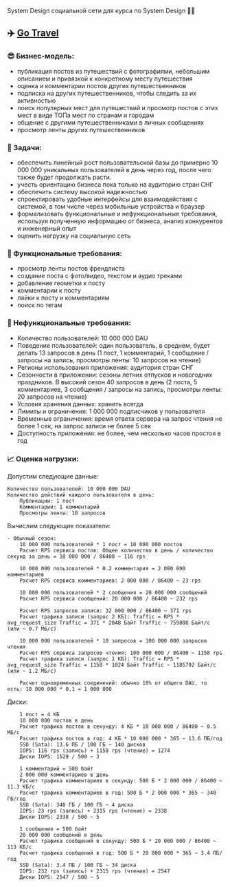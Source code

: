 System Design социальной сети для курса по System Design 👨‍💻

## ✈️ [Go Travel](https://github.com/kodsurfer/social_network_system_design)

### 😎 Бизнес-модель:

- публикация постов из путешествий с фотографиями, небольшим описанием и привязкой к конкретному месту путешествия
- оценка и комментарии постов других путешественников
- подписка на других путешественников, чтобы следить за их активностью
- поиск популярных мест для путешествий и просмотр постов с этих мест в виде ТОПа мест по странам и городам
- общение с другими путешественниками в личных сообщениях
- просмотр ленты других путешественников

### 📜 Задачи:

- обеспечить линейный рост пользовательской базы до примерно 10 000 000 уникальных пользователей в день через год, после
  чего также будет продолжать расти.
- учесть ориентацию бизнеса пока только на аудиторию стран СНГ
- обеспечить систему высокой надежностью
- спроектировать удобные интерфейсы для взаимодействия с системой, в том числе через мобильные устройства и браузер
- формализовать функциональные и нефункциональные требования, используя полученную информацию от бизнеса, анализ
  конкурентов и инженерный опыт
- оценить нагрузку на социальную сеть

### 📕 Функциональные требования:

- просмотр ленты постов френдлиста
- создание поста с фото/видео, текстом и аудио треками
- добавление геометки к посту
- комментарии к посту
- лайки к посту и комментариям
- поиск по тегам

### 📗 Нефункциональные требования:

- Количество пользователей: 10 000 000 DAU
- Поведение пользователей: один пользователь, в среднем, будет делать 13 запросов в день (1 пост, 1 комментарий, 1
  сообщение / запросы на запись, просмотры ленты: 10 запросов на чтение)
- Регионы использования приложения: аудитория стран СНГ
- Сезонности в приложении: сезоны летних отпусков и новогодних праздников. В высокий сезон 40 запросов в день (2 поста,
  5 комментариев, 3 сообщения / запросы на запись, просмотры ленты: 20 запросов на чтение)
- Условия хранения данных: хранить всегда
- Лимиты и ограничения: 1 000 000 подписчиков у пользователя
- Временные ограничения: время ответа сервера на запрос чтения не более 1 сек, на запрос записи не более 5 сек
- Доступность приложения: не более, чем несколько часов простоя в год

### 📈 Оценка нагрузки:

Допустим следующие данные:

    Количество пользователей: 10 000 000 DAU
    Количество действий каждого пользователя в день:
        Публикации: 1 пост
        Комментарии: 1 комментарий
        Просмотры ленты: 10 запросов

Вычислим следующие показатели:

    - Обычный сезон:
        10 000 000 пользователей * 1 пост = 10 000 000 постов
        Расчет RPS сервиса постов: Общее количество в день / количество секунд за день = 10 000 000 / 86400 ~ 116 rps

        10 000 000 пользователей * 0.2 комментария = 2 000 000 комментариев
        Расчет RPS сервиса комментариев: 2 000 000 / 86400 ~ 23 rps
        
        10 000 000 пользователей * 2 сообщения = 20 000 000 сообщений
        Расчет RPS сервиса сообщений: 20 000 000 / 86400 ~ 232 rps

        Расчет RPS запросов записи: 32 000 000 / 86400 ~ 371 rps
        Расчет трафика записи (запрос 2 КБ): Traffic = RPS * avg_request_size Traffic = 371 * 2048 Байт Traffic ~ 759808 Байт/с (или ~ 0.7 МБ/с)

        10 000 000 пользователей * 10 запросов = 100 000 000 запросов чтения
        Расчет RPS сервиса запросов чтения: 100 000 000 / 86400 ~ 1158 rps
        Расчет трафика записи (запрос 1 КБ): Traffic = RPS * avg_request_size Traffic = 1158 * 1024 Байт Traffic ~ 1185792 Байт/с (или ~ 1.2 МБ/с)

        Расчет одновременных соединений: обычно 10% от общего DAU, то есть: 10 000 000 * 0.1 = 1 000 000

Диски:

        1 пост = 4 КБ
        10 000 000 постов в день
        Расчет трафика постов в секунду: 4 КБ * 10 000 000 / 86400 ~ 0.5 МБ/с
        Расчет трафика постов в год: 4 КБ * 10 000 000 * 365 ~ 13.6 ПБ/год
        SSD (Sata): 13.6 ПБ / 100 ГБ ~ 140 дисков
        IOPS: 116 rps (запись) + 1158 rps (чтение) = 1274
        Диски IOPS: 1529 / 500 ~ 3

        1 комментарий = 500 байт
        2 000 000 комментариев в день
        Расчет трафика комментариев в секунду: 500 Б * 2 000 000 / 86400 ~ 11.3 КБ/с
        Расчет трафика комментариев в год: 500 Б * 2 000 000 * 365 ~ 340 ГБ/год
        SSD (Sata): 340 ГБ / 100 ГБ ~ 4 диска
        IOPS: 23 rps (запись) + 2315 rps (чтение) = 2338
        Диски IOPS: 2338 / 500 ~ 5

        1 сообщение = 500 байт
        20 000 000 сообщений в день
        Расчет трафика сообщений в секунду: 500 Б * 20 000 000 / 86400 ~ 113 КБ/с
        Расчет трафика сообщений в год: 500 Б * 20 000 000 * 365 ~ 3.4 ПБ/год
        SSD (Sata): 3.4 ПБ / 100 ГБ ~ 34 диска
        IOPS: 232 rps (запись) + 2315 rps (чтение) = 2547
        Диски IOPS: 2547 / 500 ~ 5
